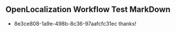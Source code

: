 ## OpenLocalization Workflow Test MarkDown
* 8e3ce808-1a9e-498b-8c36-97aafcfc31ec thanks!

<!--HONumber=Sep16_HO1-->


